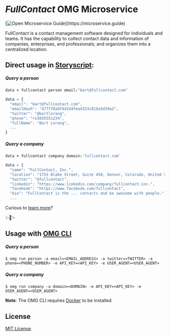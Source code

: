 # _FullContact_ OMG Microservice

[![Open Microservice Guide](https://img.shields.io/badge/OMG%20Enabled-👍-green.svg?)](https://microservice.guide)
<!-- [![Docker Build Status](https://img.shields.io/docker/build/microservices/fullcontact.svg?style=for-the-badge)](https://hub.docker.com/r/microservice/fullcontact/) -->

FullContact is a contact management software designed for individuals and teams. It has the capability to collect contact data and information of companies, enterprises, and professionals; and organizes them into a centralized location.

## Direct usage in [Storyscript](https://storyscript.io/):

##### Query a person
```coffee
data = fullcontact person email:"bart@fullcontact.com"
```
```js
data = {
  "email": "bart@fullcontact.com",
  "emailHash": "d77ff8a9f4d2d4fea4153c81ba5d39a2",
  "twitter": "@bartlorang",
  "phone": "+13035551234",
  "fullName": "Bart Lorang",
  ...
}
```

##### Query a company
```coffee
data = fullcontact company domain:'fullcontact.com'
```
```js
data = {
  "name": "FullContact, Inc.",
  "location": "1755 Blake Street, Suite 450, Denver, Colorado, United States",
  "twitter": "@fullcontact",
  "linkedin": "https://www.linkedin.com/company/fullcontact-inc-",
  "facebook": "https://www.facebook.com/fullcontact",
  "bio": "FullContact is the ... contacts and be awesome with people.",
  ...
```

Curious to [learn more](https://docs.storyscript.io/)?

✨🍰✨

## Usage with [OMG CLI](https://www.npmjs.com/package/omg)

##### Query a person
```shell
$ omg run person -a email=<EMAIL_ADDRESS> -a twitter=<TWITTER> -a phone=<PHONE_NUMBER> -e API_KEY=<API_KEY> -e USER_AGENT=<USER_AGENT>
```
##### Query a company
```shell
$ omg run company -a domain=<DOMAIN> -e API_KEY=<API_KEY> -e USER_AGENT=<USER_AGENT>
```

**Note**: The OMG CLI requires [Docker](https://docs.docker.com/install/) to be installed.

## License
[MIT License](https://github.com/omg-services/fullcontact/blob/master/LICENSE).
